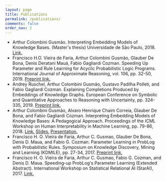 ```yaml
---
layout: page
title: Publications
permalink: /publications/
comments: false
order_nav: 2
---
```


- Arthur Colombini Gusmão. Interpreting Embedding Models of Knowledge Bases. (Master's thesis) Universidade de São Paulo, 2018. [Link.](http://www.teses.usp.br/teses/disponiveis/3/3141/tde-04022019-094854/publico/ArthurColombiniGusmaoCorr18.pdf)
- Francisco H.O. Vieira de Faria, Arthur Colombini Gusmão, Glauber De Bona, Denis Deratani Mauá, Fabio Gagliardi Cozman. Speeding Up Parameter and Rule Learning for Acyclic Probabilistic Logic Programs. International Journal of Approximate Reasoning, vol. 106, pp. 32-50, 2019. [Preprint link.](http://arthurcgusmao.com/archive/ijar2019.pdf)
- Andrey Ruschel, Arthur Colombini Gusmão, Gustavo Padilha Polleti, and Fabio Gagliardi Cozman. Explaining Completions Produced by Embeddings of Knowledge Graphs. European Conference on Symbolic and Quantitative Approaches to Reasoning with Uncertainty, pp. 324-335, 2019. [Preprint link.](http://arthurcgusmao.com/archive/ecsqaru2019.pdf)
- Arthur Colombini Gusmão, Alvaro Henrique Chaim Correia, Glauber De Bona, and Fabio Gagliardi Cozman. Interpreting Embedding Models of Knowledge Bases: A Pedagogical Approach. Proceedings of the ICML Workshop on Human Interpretability in Machine Learning, pp. 79-86, 2018. [Link.](https://arxiv.org/abs/1806.09504) [Slides.](http://arthurcgusmao.com/archive/whi2018-presentation.pdf) [Presentation.](https://www.youtube.com/watch?v=6mWbjcnb3Os)
- Francisco H. O. Vieira de Faria, Arthur C. Gusmao, Glauber De Bona, Denis D. Maua, and Fabio G. Cozman. Parameter Learning in ProbLog with Probabilistic Rules. Symposium on Knowledge Discovery, Mining and Learning (KDMILE), pp. 27-34, 2017. [Preprint link.](http://arthurcgusmao.com/archive/kdmile2017.pdf)
- Francisco H. O. Vieira de Faria, Arthur C. Gusmao, Fabio G. Cozman, and Denis D. Maua. Speeding-up ProbLog's Parameter Learning (Extended Abstract). International Workshop on Statistical Relational AI (StarAI), 2017. [Link.](https://arxiv.org/pdf/1707.08151)
